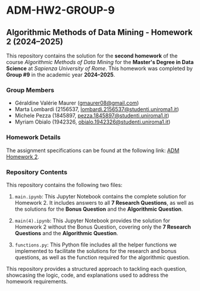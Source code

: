 # ADM-HW2-GROUP-9
## Algorithmic Methods of Data Mining - Homework 2 (2024–2025)

This repository contains the solution for the **second homework** of the course *Algorithmic Methods of Data Mining* for the **Master's Degree in Data Science** at *Sapienza University of Rome*. This homework was completed by **Group #9** in the academic year **2024–2025**. 

### Group Members
- Géraldine Valérie Maurer (gmaurer08@gmail.com)
- Marta Lombardi (2156537, lombardi.2156537@studenti.uniroma1.it)
- Michele Pezza (1845897, pezza.1845897@studenti.uniroma1.it)
- Myriam Obialo (1942326, obialo.1942326@studenti.uniroma1.it)

### Homework Details
The assignment specifications can be found at the following link: [ADM Homework 2](https://github.com/Sapienza-University-Rome/ADM/tree/master/2024/Homework_2).

### Repository Contents
This repository contains the following two files:

1. `main.ipynb`: This Jupyter Notebook contains the complete solution for Homework 2. It includes answers to all **7 Research Questions**, as well as the solutions for the **Bonus Question** and the **Algorithmic Question**.
  
2. `main(4).ipynb`: This Jupyter Notebook provides the solution for Homework 2 without the Bonus Question, covering only the **7 Research Questions** and the **Algorithmic Question**.

3. `functions.py`: This Python file includes all the helper functions we implemented to facilitate the solutions for the research and bonus questions, as well as the function required for the algorithmic question.

This repository provides a structured approach to tackling each question, showcasing the logic, code, and explanations used to address the homework requirements.
